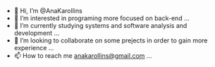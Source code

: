 - 👋 Hi, I’m @AnaKarollins 
- 👀 I’m interested in programing more focused on back-end ...
- 🌱 I’m currently studying systems and software analysis and development ...
- 💞️ I’m looking to collaborate on some prejects in order to gain more experience ...
- 📫 How to reach me anakarollins@gmail.com ...

<!---
AnaKarollins/AnaKarollins is a ✨ special ✨ repository because its `README.md` (this file) appears on your GitHub profile.
You can click the Preview link to take a look at your changes.
--->
